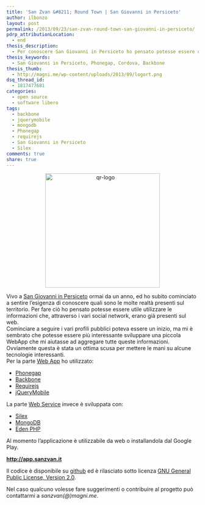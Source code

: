 ```yaml
---
title: 'San Zvan &#8211; Round Town | San Giovanni in Persiceto'
author: ilbonzo
layout: post
permalink: /2013/09/23/san-zvan-round-town-san-giovanni-in-persiceto/
pdrp_attributionLocation:
  - end
thesis_description:
  - Per conoscere San Giovanni in Persiceto ho pensato potesse essere utile utilizzare le informazioni che, attraverso i vari social network, sono già presenti sul web. Quale occasione migliore per provare a fare una webapp con phonegap
thesis_keywords:
  - San Giovanni in Persiceto, Phonegap, Cordova, Backbone
thesis_thumb:
  - http://magni.me/wp-content/uploads/2013/09/logort.png
dsq_thread_id:
  - 1817477681
categories:
  - open source
  - software libero
tags:
  - backbone
  - jquerymobile
  - mongodb
  - Phonegap
  - requirejs
  - San Giovanni in Persiceto
  - Silex
comments: true
share: true
---
```

<p style="text-align: center;">
  <a href="http://app.sanzvan.it"><img class="size-medium wp-image-952 aligncenter" alt="qr-logo" src="http://magni.me/wp-content/uploads/2013/09/qr-logo-300x300.png" width="300" height="300" /></a>
</p>

Vivo a [San Giovanni in Persiceto][1] ormai da un anno, ed ho subito cominciato a sentire l&#8217;esigenza di conoscere quali sono le molte realtà presenti sul territorio. Per fare ciò ho pensato potesse essere utile utilizzare le informazioni che, attraverso i vari social network, erano già presenti sul web.  
Cominciare a seguire i vari profili pubblici poteva essere un inizio, ma mi è sembrato che potesse essere più interessante sviluppare una piccola WebApp che mi aiutasse ad aggregare tutte queste informazioni.  
Ovviamente questa è stata un ottima scusa per mettere le mani su alcune tecnologie interessanti.  
Per la parte [Web App][2] ho utilizzato:

*   [Phonegap][3]
*   [Backbone][4]
*   [Requirejs][5]
*   [jQueryMobile][6]

La parte [Web Service][7] invece è sviluppata con:

*   [Silex][8]
*   [MongoDB][9]
*   [Eden PHP][10]

Al momento l&#8217;applicazione è utilizzabile da web o installandola dal Google Play.

**<http://app.sanzvan.it>**

Il codice è disponibile su [github][2] ed è rilasciato sotto licenza [GNU General Public License, Version 2.0][11].

Nel caso qualcuno volesse fare suggerimenti o contribuire al progetto può contattarmi a *sanzvan(@)magni.me*.

<div class='kindleWidget kindleLight' >

</div>



 [1]: https://it.wikipedia.org/wiki/San_Giovanni_in_Persiceto
 [2]: https://github.com/ilbonzo/RoundTown
 [3]: http://phonegap.com/
 [4]: http://backbonejs.org/
 [5]: http://www.requirejs.org/
 [6]: http://jquerymobile.com
 [7]: https://github.com/ilbonzo/RoundTownWs
 [8]: http://silex.sensiolabs.org/
 [9]: http://www.mongodb.org/
 [10]: http://eden.openovate.com/
 [11]: http://www.gnu.org/licenses/gpl-2.0.html
